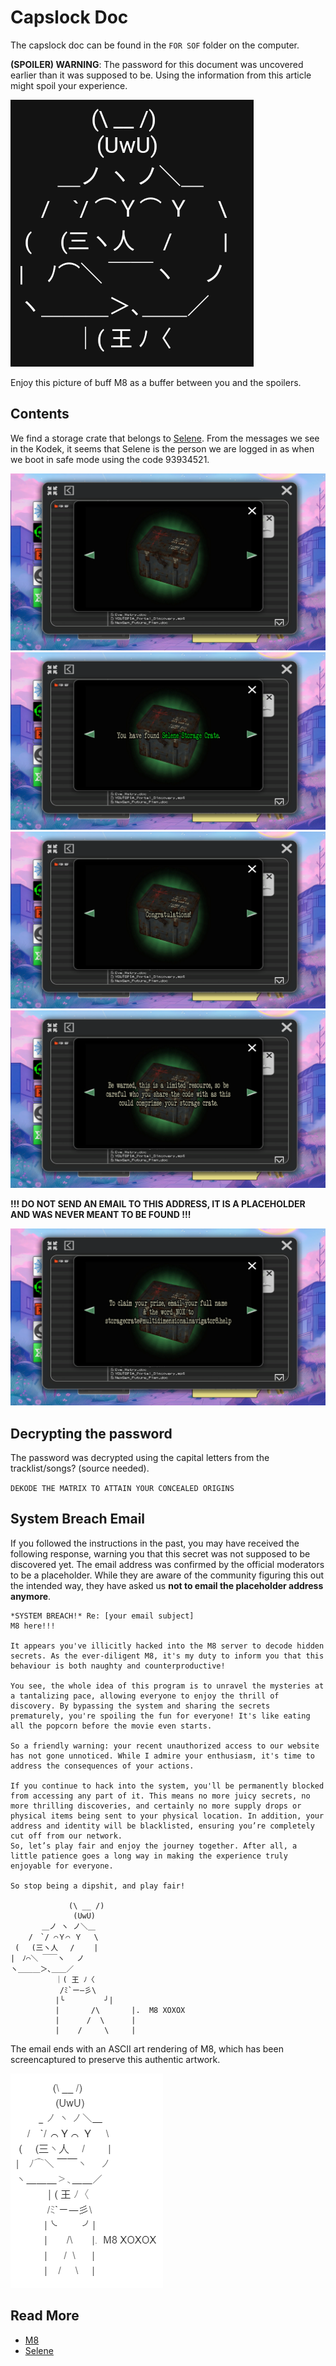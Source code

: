 # Capslock Doc

The capslock doc can be found in the `FOR SOF` folder on the computer.

**(SPOILER) WARNING**: The password for this document was uncovered earlier than it was supposed to be. Using the information 
from this article might spoil your experience.

![](Resources/m8/mad_m8.png)

Enjoy this picture of buff M8 as a buffer between you and the spoilers.

## Contents

We find a storage crate that belongs to [Selene](../characters/selene.md). From the messages we see in the Kodek, 
it seems that Selene is the person we are logged in as when we boot in safe mode using the 
code 93934521.

![img.png](Resources/capslock_doc/crate.png)
![img.png](Resources/capslock_doc/crate_selene.png)
![img.png](Resources/capslock_doc/img.png)
![img_1.png](Resources/capslock_doc/img_1.png)

**!!! DO NOT SEND AN EMAIL TO THIS ADDRESS, IT IS A PLACEHOLDER AND 
WAS NEVER MEANT TO BE FOUND !!!**

![img_3.png](Resources/capslock_doc/img_3.png)

## Decrypting the password

The password was decrypted using the capital letters from the tracklist/songs? (source needed).

`DEKODE THE MATRIX TO ATTAIN YOUR CONCEALED ORIGINS`

## System Breach Email

If you followed the instructions in the past, you may have received the following response, 
warning you that this secret was not supposed to be discovered yet. The email address was 
confirmed by the official moderators to be a placeholder. While they are aware of the 
community figuring this out the intended way, they have asked us **not to email the 
placeholder address anymore**.

```
*SYSTEM BREACH!* Re: [your email subject]
M8 here!!!

It appears you've illicitly hacked into the M8 server to decode hidden
secrets. As the ever-diligent M8, it's my duty to inform you that this
behaviour is both naughty and counterproductive!

You see, the whole idea of this program is to unravel the mysteries at
a tantalizing pace, allowing everyone to enjoy the thrill of
discovery. By bypassing the system and sharing the secrets
prematurely, you're spoiling the fun for everyone! It's like eating
all the popcorn before the movie even starts.

So a friendly warning: your recent unauthorized access to our website
has not gone unnoticed. While I admire your enthusiasm, it's time to
address the consequences of your actions.

If you continue to hack into the system, you'll be permanently blocked
from accessing any part of it. This means no more juicy secrets, no
more thrilling discoveries, and certainly no more supply drops or
physical items being sent to your physical location. In addition, your
address and identity will be blacklisted, ensuring you’re completely
cut off from our network.
So, let’s play fair and enjoy the journey together. After all, a
little patience goes a long way in making the experience truly
enjoyable for everyone.

So stop being a dipshit, and play fair!

             (\ __ /)
              (UwU)
       ＿ノ ヽ ノ＼＿
    /　`/ ⌒Ｙ⌒ Ｙ　 \
 (　 (三ヽ人　 /　　 |
|　ﾉ⌒＼ ￣￣ヽ　 ノ
ヽ＿＿＿＞､＿＿／
          ｜( 王 ﾉ〈
           /ﾐ`ー―彡\
          |╰         ╯|
          |       /\       |.  M8 XOXOX
          |      /  \      |
          |    /     \     |
```

The email ends with an ASCII art rendering of M8, which has been screencaptured to preserve this 
authentic artwork.

![img.png](Resources/m8/buffm8.png)

## Read More

- [M8](./m8)
- [Selene](../characters/selene.md)